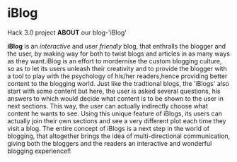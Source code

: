 # iBlog
Hack 3.0 project
**ABOUT** our blog-'iBlog'  

**iBlog** is an *interactive* and user *friendly* blog, that enthralls the blogger and the user, by making way for both to twist blogs and articles in as many ways as they want.iBlog is an effort to mordernise the custom blogging culture, so as to let its users unleash their creativity and to provide the blogger with a tool to play with the psychology of his/her readers,hence providing better content to the blogging world. Just like the tradtional blogs, the 'iBlogs' also start with some content but here, the user is asked several questions, his answers to which would decide what content is to be shown to the user in next sections. This way, the user can actually indirectly choose what content he wants to see. Using this unique feature of iBlogs, its users can actually join their own sections and see a very different plot each time they visit a blog. The entire concept of iBlogs is a next step in the world of blogging, that altogether brings the idea of multi-directional communication, giving both the bloggers and the readers an interactive and wonderful blogging experience!!  
